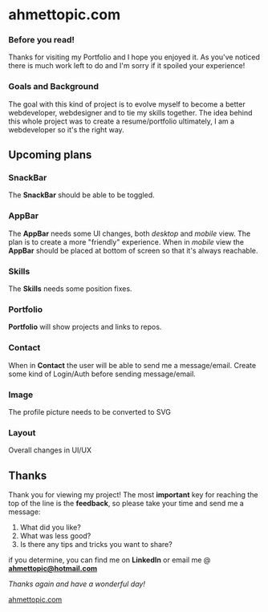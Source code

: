 # ahmettopic.com

### Before you read!
Thanks for visiting my Portfolio and I hope you enjoyed it. As you've noticed there is much work left to do and I'm sorry if it spoiled your experience!

### Goals and Background
The goal with this kind of project is to evolve myself to become a better webdeveloper, webdesigner and to tie my skills together. The idea behind this whole project was to create a resume/portfolio ultimately, I am a webdeveloper so it's the right way.

## Upcoming plans

### SnackBar
The **SnackBar** should be able to be toggled.

### AppBar
The **AppBar** needs some UI changes, both *desktop* and *mobile* view. The plan is to create a more "friendly" experience. When in *mobile* view the **AppBar** should be placed at bottom of screen so that it's always reachable.

### Skills
The **Skills** needs some position fixes.

### Portfolio
**Portfolio** will show projects and links to repos.

### Contact
When in **Contact** the user will be able to send me a message/email. Create some kind of Login/Auth before sending message/email.

### Image
The profile picture needs to be converted to SVG

### Layout
Overall changes in UI/UX

## Thanks
Thank you for viewing my project! The most **important** key for reaching the top of the line is the **feedback**, so please take your time and send me a message:

1. What did you like?
2. What was less good?
3. Is there any tips and tricks you want to share?

if you determine, you can find me on **LinkedIn** or email me @ **ahmettopic@hotmail.com**

*Thanks again and have a wonderful day!*

[ahmettopic.com](https://ahmettopic.com "MY PORTFOLIO")




 
